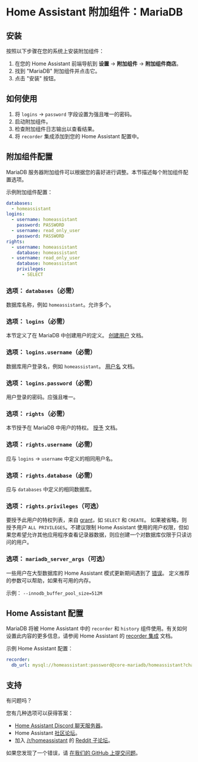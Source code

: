 # Home Assistant 附加组件：MariaDB

## 安装

按照以下步骤在您的系统上安装附加组件：

1. 在您的 Home Assistant 前端导航到 **设置** -> **附加组件** -> **附加组件商店**。
2. 找到 "MariaDB" 附加组件并点击它。
3. 点击 "安装" 按钮。

## 如何使用

1. 将 `logins` -> `password` 字段设置为强且唯一的密码。
2. 启动附加组件。
3. 检查附加组件日志输出以查看结果。
4. 将 `recorder` 集成添加到您的 Home Assistant 配置中。

## 附加组件配置

MariaDB 服务器附加组件可以根据您的喜好进行调整。本节描述每个附加组件配置选项。

示例附加组件配置：

```yaml
databases:
  - homeassistant
logins:
  - username: homeassistant
    password: PASSWORD
  - username: read_only_user
    password: PASSWORD
rights:
  - username: homeassistant
    database: homeassistant
  - username: read_only_user
    database: homeassistant
    privileges:
      - SELECT
```

### 选项： `databases`（必需）

数据库名称，例如 `homeassistant`。允许多个。

### 选项： `logins`（必需）

本节定义了在 MariaDB 中创建用户的定义。 [创建用户][createuser] 文档。

### 选项： `logins.username`（必需）

数据库用户登录名，例如 `homeassistant`。 [用户名][username] 文档。

### 选项： `logins.password`（必需）

用户登录的密码。应强且唯一。

### 选项： `rights`（必需）

本节授予在 MariaDB 中用户的特权。 [授予][grant] 文档。

### 选项： `rights.username`（必需）

应与 `logins` -> `username` 中定义的相同用户名。

### 选项： `rights.database`（必需）

应与 `databases` 中定义的相同数据库。

### 选项： `rights.privileges`（可选）

要授予此用户的特权列表，来自 [grant][grant]，如 `SELECT` 和 `CREATE`。
如果被省略，则授予用户 `ALL PRIVILEGES`。不建议限制 Home Assistant 使用的用户权限，但如果您希望允许其他应用程序查看记录器数据，则应创建一个对数据库仅限于只读访问的用户。

### 选项： `mariadb_server_args`（可选）

一些用户在大型数据库的 Home Assistant 模式更新期间遇到了 [错误][migration-issues]。
定义推荐的参数可以帮助，如果有可用的内存。

示例： `--innodb_buffer_pool_size=512M`

## Home Assistant 配置

MariaDB 将被 Home Assistant 中的 `recorder` 和 `history` 组件使用。有关如何设置此内容的更多信息，请参阅 Home Assistant 的 [recorder 集成][mariadb-ha-recorder] 文档。

示例 Home Assistant 配置：

```yaml
recorder:
  db_url: mysql://homeassistant:password@core-mariadb/homeassistant?charset=utf8mb4
```

## 支持

有问题吗？

您有几种选项可以获得答案：

- [Home Assistant Discord 聊天服务器][discord]。
- Home Assistant [社区论坛][forum]。
- 加入 [/r/homeassistant][reddit] 的 [Reddit 子论坛][reddit]。

如果您发现了一个错误，请 [在我们的 GitHub 上提交问题][issue]。

[createuser]: https://mariadb.com/kb/en/create-user/
[username]: https://mariadb.com/kb/en/create-user/#user-name-component
[hostname]: https://mariadb.com/kb/en/create-user/#host-name-component
[grant]: https://mariadb.com/kb/en/grant/
[migration-issues]: https://github.com/home-assistant/core/issues/125339
[mariadb-ha-recorder]: https://www.home-assistant.io/integrations/recorder/
[discord]: https://discord.gg/c5DvZ4e
[forum]: https://community.home-assistant.io
[i386-shield]: https://img.shields.io/badge/i386-yes-green.svg
[issue]: https://github.com/home-assistant/addons/issues
[reddit]: https://reddit.com/r/homeassistant
[repository]: https://github.com/hassio-addons/repository